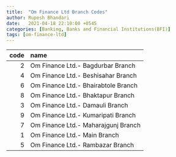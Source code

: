 ```yaml
---
title:  "Om Finance Ltd Branch Codes"
author: Rupesh Bhandari
date:   2021-04-18 22:10:00 +0545
categories: [Banking, Banks and Financial Institutions(BFI)]
tags: [om-finance-ltd]
---
```


|   code | name                                |
|-------:|:------------------------------------|
|      2 | Om Finance Ltd.- Bagdurbar Branch   |
|      4 | Om Finance Ltd.- Beshisahar Branch  |
|      6 | Om Finance Ltd.- Bhairabtole Branch |
|      8 | Om Finance Ltd.- Bhaktapur Branch   |
|      3 | Om Finance Ltd.- Damauli Branch     |
|      9 | Om Finance Ltd.- Kumaripati Branch  |
|      7 | Om Finance Ltd.- Maharajgunj Branch |
|      1 | Om Finance Ltd.- Main Branch        |
|      5 | Om Finance Ltd.- Rambazar Branch    |